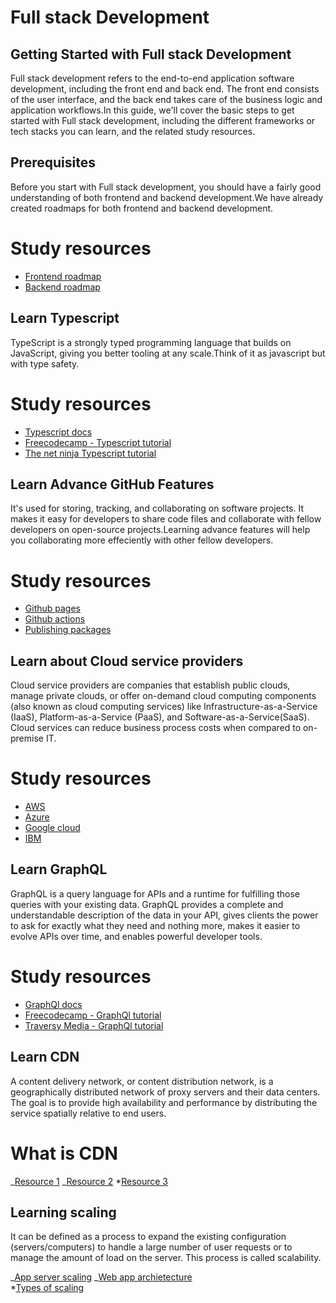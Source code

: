 # Full stack Development

## Getting Started with Full stack Development

Full stack development refers to the end-to-end application software development, including the front end and back end. The front end consists of the user interface, and the back end takes care of the business logic and application workflows.In this guide, we'll cover the basic steps to get started with Full stack development, including the different frameworks or tech stacks you can learn, and the related study resources.

## Prerequisites

Before you start with Full stack development, you should have a fairly good understanding of both frontend and backend development.We have already created roadmaps for both frontend and backend development.

# Study resources

- [Frontend roadmap](https://github.com/WeMakeDevs/roadmaps/tree/main/Frontend-Development)
- [Backend roadmap](https://github.com/WeMakeDevs/roadmaps/tree/main/Backend-Development)

## Learn Typescript

TypeScript is a strongly typed programming language that builds on JavaScript, giving you better tooling at any scale.Think of it as javascript but with type safety.

# Study resources

- [Typescript docs](https://www.typescriptlang.org/docs/)
- [Freecodecamp - Typescript tutorial](https://www.youtube.com/watch?v=30LWjhZzg50&t=777s)
- [The net ninja Typescript tutorial](https://www.youtube.com/playlist?list=PL4cUxeGkcC9gUgr39Q_yD6v-bSyMwKPUI)

## Learn Advance GitHub Features

It's used for storing, tracking, and collaborating on software projects. It makes it easy for developers to share code files and collaborate with fellow developers on open-source projects.Learning advance features will help you collaborating more effeciently with other fellow developers.

# Study resources

- [Github pages](https://www.typescriptlang.org/docs/)
- [Github actions](https://www.youtube.com/watch?v=30LWjhZzg50&t=777s)
- [Publishing packages](https://www.youtube.com/playlist?list=PL4cUxeGkcC9gUgr39Q_yD6v-bSyMwKPUI)

## Learn about Cloud service providers

Cloud service providers are companies that establish public clouds, manage private clouds, or offer on-demand cloud computing components (also known as cloud computing services) like Infrastructure-as-a-Service (IaaS), Platform-as-a-Service (PaaS), and Software-as-a-Service(SaaS). Cloud services can reduce business process costs when compared to on-premise IT.

# Study resources

- [AWS](https://docs.aws.amazon.com/)
- [Azure](https://learn.microsoft.com/en-us/azure/?product=popular)
- [Google cloud](https://cloud.google.com/training?hl=en)
- [IBM](https://www.ibm.com/training/cloud)

## Learn GraphQL

GraphQL is a query language for APIs and a runtime for fulfilling those queries with your existing data. GraphQL provides a complete and understandable description of the data in your API, gives clients the power to ask for exactly what they need and nothing more, makes it easier to evolve APIs over time, and enables powerful developer tools.

# Study resources

- [GraphQl docs](https://graphql.org/)
- [Freecodecamp - GraphQl tutorial](https://www.youtube.com/watch?v=ed8SzALpx1Q)
- [Traversy Media - GraphQl tutorial](https://www.youtube.com/watch?v=BcLNfwF04Kw)

## Learn CDN

A content delivery network, or content distribution network, is a geographically distributed network of proxy servers and their data centers. The goal is to provide high availability and performance by distributing the service spatially relative to end users.

# What is CDN

_[Resource 1](https://www.cloudflare.com/en-in/learning/cdn/what-is-a-cdn/)
_[Resource 2](https://www.hostinger.in/tutorials/what-is-cdn) \*[Resource 3](https://www.youtube.com/watch?v=Bsq5cKkS33I)

## Learning scaling

It can be defined as a process to expand the existing configuration (servers/computers) to handle a large number of user requests or to manage the amount of load on the server. This process is called scalability.

_[App server scaling](https://www.youtube.com/watch?v=xUumgxZ04SM)
_[Web app archietecture](https://www.youtube.com/watch?v=sDlCSIDwpDs)  
\*[Types of scaling](https://www.youtube.com/watch?v=xpDnVSmNFX0)
